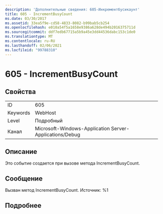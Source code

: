 ```yaml
---
description: 'Дополнительные сведения: 605-Инкрементбусикаунт'
title: 605 - IncrementBusyCount
ms.date: 03/30/2017
ms.assetid: 33ea5f9e-cd58-4833-8082-b99bab5cb254
ms.openlocfilehash: e010a54f5a1658e9386a628de494b2016375711d
ms.sourcegitcommit: ddf7edb67715a5b9a45e3dd44536dabc153c1de0
ms.translationtype: MT
ms.contentlocale: ru-RU
ms.lasthandoff: 02/06/2021
ms.locfileid: "99788310"
---
```

# <a name="605---incrementbusycount"></a>605 - IncrementBusyCount

## <a name="properties"></a>Свойства  
  
|||  
|-|-|  
|ID|605|  
|Keywords|WebHost|  
|Level|Подробный|  
|Канал|Microsoft-Windows-Application Server-Applications/Debug|  
  
## <a name="description"></a>Описание  

 Это событие создается при вызове метода IncrementBusyCount.  
  
## <a name="message"></a>Сообщение  

 Вызван метод IncrementBusyCount. Источник: %1  
  
## <a name="details"></a>Подробнее
